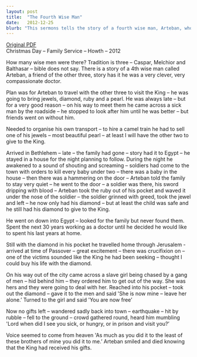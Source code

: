 ```yaml
---
layout: post
title:  "The Fourth Wise Man"
date:   2012-12-25
blurb: "This sermons tells the story of a fourth wise man, Arteban, who was always late but for good reasons. He gave away his gifts, originally meant for the King, to help others in need. In the end, he realized that his acts of kindness were received by the King in heaven."
---
```

[Original PDF](/assets/pdf/christmasfamily2012.pdf)    
Christmas Day – Family Service – Howth – 2012

How many wise men were there? Tradition is three – Caspar, Melchior and Balthasar – bible does not say. There is a story of a 4th wise man called Arteban, a friend of the other three, story has it he was a very clever, very compassionate doctor.

Plan was for Arteban to travel with the other three to visit the King – he was going to bring jewels, diamond, ruby and a pearl. He was always late – but for a very good reason – on his way to meet them he came across a sick man by the roadside – he stopped to look after him until he was better – but friends went on without him.

Needed to organise his own transport – to hire a camel train he had to sell one of his jewels – most beautiful pearl – at least I will have the other two to give to the King.

Arrived in Bethlehem – late – the family had gone – story had it to Egypt – he stayed in a house for the night planning to follow. During the night he awakened to a sound of shouting and screaming – soldiers had come to the town with orders to kill every baby under two – there was a baby in the house – then there was a hammering on the door – Arteban told the family to stay very quiet – he went to the door – a soldier was there, his sword dripping with blood – Arteban took the ruby out of his pocket and waved it under the nose of the soldier – the soldier grinned with greed, took the jewel and left – he now only had his diamond – but at least the child was safe and he still had his diamond to give to the King.

He went on down into Egypt – looked for the family but never found them. Spent the next 30 years working as a doctor until he decided he would like to spent his last years at home.

Still with the diamond in his pocket he travelled home through Jerusalem - arrived at time of Passover – great excitement – there was crucifixion on – one of the victims sounded like the King he had been seeking – thought I could buy his life with the diamond.

On his way out of the city came across a slave girl being chased by a gang of men – hid behind him – they ordered him to get out of the way. She was hers and they were going to deal with her. Reached into his pocket – took out the diamond – gave it to the men and said 'She is now mine – leave her alone.’ Turned to the girl and said 'You are now free’

Now no gifts left – wandered sadly back into town – earthquake – hit by rubble – fell to the ground – crowd gathered round, heard him mumbling 'Lord when did I see you sick, or hungry, or in prison and visit you?’

Voice seemed to come from heaven 'As much as you did it to the least of these brothers of mine you did it to me.’ Arteban smiled and died knowing that the King had received his gifts.
